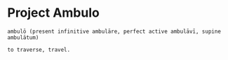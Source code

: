 # Project Ambulo

```
ambulō (present infinitive ambulāre, perfect active ambulāvī, supine ambulātum)

to traverse, travel.
```

